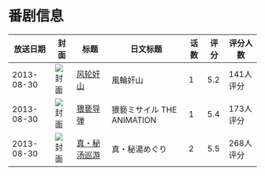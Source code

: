 # 番剧信息

|放送日期|封面|标题|日文标题|话数|评分|评分人数|
|---|---|---|---|---|---|---|
|2013-08-30|![封面](https://bangumi.tv/img/no_icon_subject.png)|[风轮奸山](https://bangumi.tv/subject/79204)|風輪奸山|1|5.2|141人评分|
|2013-08-30|![封面](https://bangumi.tv/img/no_icon_subject.png)|[猥亵导弹](https://bangumi.tv/subject/79205)|猥褻ミサイル THE ANIMATION|1|5.4|173人评分|
|2013-08-30|![封面](https://bangumi.tv/img/no_icon_subject.png)|[真・秘汤巡游](https://bangumi.tv/subject/79207)|真・秘湯めぐり|2|5.5|268人评分|
